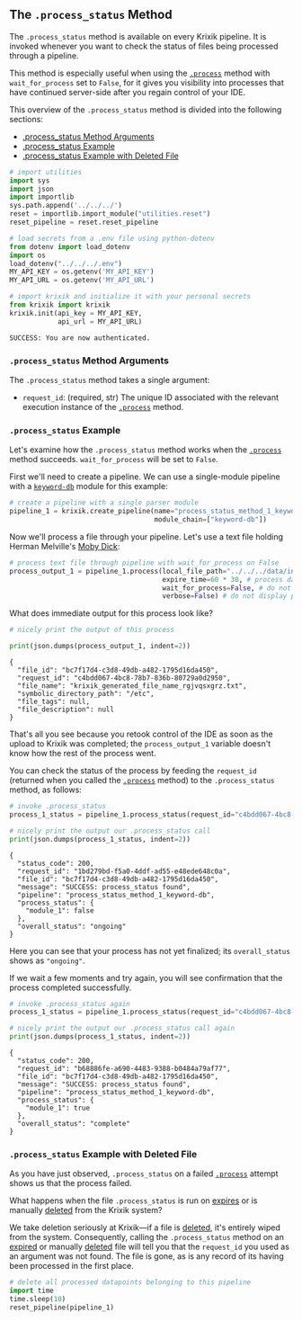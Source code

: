 ## The `.process_status` Method

The `.process_status` method is available on every Krixik pipeline. It is invoked whenever you want to check the status of files being processed through a pipeline.

This method is especially useful when using the [`.process`](process_method.md) method with `wait_for_process` set to `False`, for it gives you visibility into processes that have continued server-side after you regain control of your IDE.

This overview of the `.process_status` method is divided into the following sections:

- [.process_status Method Arguments](#.process_status-method-arguments)
- [.process_status Example](#.process_status-example)
- [.process_status Example with Deleted File](#.process_status-example-with-deleted-file)


```python
# import utilities
import sys 
import json
import importlib
sys.path.append('../../../')
reset = importlib.import_module("utilities.reset")
reset_pipeline = reset.reset_pipeline

# load secrets from a .env file using python-dotenv
from dotenv import load_dotenv
import os
load_dotenv("../../../.env")
MY_API_KEY = os.getenv('MY_API_KEY')
MY_API_URL = os.getenv('MY_API_URL')

# import krixik and initialize it with your personal secrets
from krixik import krixik
krixik.init(api_key = MY_API_KEY, 
            api_url = MY_API_URL)
```

    SUCCESS: You are now authenticated.


### `.process_status` Method Arguments

The `.process_status` method takes a single argument:

- `request_id`: (required, str) The unique ID associated with the relevant execution instance of the [`.process`](process_method.md) method.

### `.process_status` Example

Let's examine how the `.process_status` method works when the [`.process`](process_method.md) method succeeds. `wait_for_process` will be set to `False`.

First we'll need to create a pipeline. We can use a single-module pipeline with a [`keyword-db`](../../modules/database_modules/keyword-db_module.md) module for this example:


```python
# create a pipeline with a single parser module
pipeline_1 = krixik.create_pipeline(name="process_status_method_1_keyword-db",
                                    module_chain=["keyword-db"])
```

Now we'll process a file through your pipeline. Let's use a text file holding Herman Melville's <u>Moby Dick</u>:


```python
# process text file through pipeline with wait_for_process on False
process_output_1 = pipeline_1.process(local_file_path="../../../data/input/Moby Dick.txt", # the initial local filepath where the input JSON file is stored
                                      expire_time=60 * 30, # process data will be deleted from the Krixik system in 30 minutes
                                      wait_for_process=False, # do not wait for process to complete before returning IDE control to user
                                      verbose=False) # do not display process update printouts upon running code
```

What does immediate output for this process look like?


```python
# nicely print the output of this process

print(json.dumps(process_output_1, indent=2))
```

    {
      "file_id": "bc7f17d4-c3d8-49db-a482-1795d16da450",
      "request_id": "c4bdd067-4bc8-78b7-836b-80729a0d2950",
      "file_name": "krixik_generated_file_name_rgjvqsxgrz.txt",
      "symbolic_directory_path": "/etc",
      "file_tags": null,
      "file_description": null
    }


That's all you see because you retook control of the IDE as soon as the upload to Krixik was completed; the `process_output_1` variable doesn't know how the rest of the process went.

You can check the status of the process by feeding the `request_id` (returned when you called the [`.process`](process_method.md) method) to the `.process_status` method, as follows:


```python
# invoke .process_status
process_1_status = pipeline_1.process_status(request_id="c4bdd067-4bc8-78b7-836b-80729a0d2950")

# nicely print the output our .process_status call
print(json.dumps(process_1_status, indent=2))
```

    {
      "status_code": 200,
      "request_id": "1bd279bd-f5a0-4ddf-ad55-e48ede648c0a",
      "file_id": "bc7f17d4-c3d8-49db-a482-1795d16da450",
      "message": "SUCCESS: process_status found",
      "pipeline": "process_status_method_1_keyword-db",
      "process_status": {
        "module_1": false
      },
      "overall_status": "ongoing"
    }


Here you can see that your process has not yet finalized; its `overall_status` shows as `"ongoing"`.

If we wait a few moments and try again, you will see confirmation that the process completed successfully.


```python
# invoke .process_status again
process_1_status = pipeline_1.process_status(request_id="c4bdd067-4bc8-78b7-836b-80729a0d2950")

# nicely print the output our .process_status call again
print(json.dumps(process_1_status, indent=2))
```

    {
      "status_code": 200,
      "request_id": "b68886fe-a690-4483-9388-b0484a79af77",
      "file_id": "bc7f17d4-c3d8-49db-a482-1795d16da450",
      "message": "SUCCESS: process_status found",
      "pipeline": "process_status_method_1_keyword-db",
      "process_status": {
        "module_1": true
      },
      "overall_status": "complete"
    }


### `.process_status` Example with Deleted File

As you have just observed, `.process_status` on a failed [`.process`](process_method.md) attempt shows us that the process failed.

What happens when the file `.process_status` is run on [expires](process_method.md#core-.process-method-arguments) or is manually [deleted](../file_system/delete_method.md) from the Krixik system?

We take deletion seriously at Krixik—if a file is [deleted](../file_system/delete_method.md), it's entirely wiped from the system. Consequently, calling the `.process_status` method on an [expired](process_method.md#core-.process-method-arguments) or manually [deleted](../file_system/delete_method.md) file will tell you that the `request_id` you used as an argument was not found. The file is gone, as is any record of its having been processed in the first place.


```python
# delete all processed datapoints belonging to this pipeline
import time
time.sleep(10)
reset_pipeline(pipeline_1)
```
